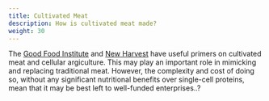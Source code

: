 ```yaml
---
title: Cultivated Meat
description: How is cultivated meat made?
weight: 30
---
```


The [Good Food Institute](https://gfi.org/cultivated/) and [New Harvest](https://new-harvest.org/what-is-cellular-agriculture/#cellular-products) have useful primers on cultivated meat and cellular argiculture.  This may play an important role in mimicking and replacing traditional meat.  However, the complexity and cost of doing so, without any significant nutritional benefits over single-cell proteins, mean that it may be best left to well-funded enterprises..?

<br>